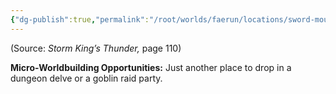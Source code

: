 ```yaml
---
{"dg-publish":true,"permalink":"/root/worlds/faerun/locations/sword-mountains/"}
---
```



(Source: *Storm King’s Thunder,* page 110)

**Micro-Worldbuilding Opportunities:** Just another place to drop in a dungeon delve or a goblin raid party.

